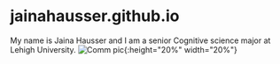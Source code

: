 # jainahausser.github.io
My name is Jaina Hausser and I am a senior Cognitive science major at Lehigh University.
![Comm pic](https://pbs.twimg.com/profile_images/1094983419107381248/yrlw-2Hl.jpg){:height="20%" width="20%"}
